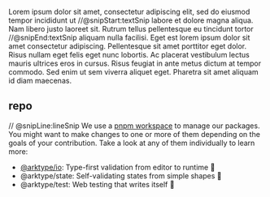 Lorem ipsum dolor sit amet, consectetur adipiscing elit, sed do eiusmod tempor incididunt ut
//@snipStart:textSnip
labore et dolore magna aliqua. Nam libero justo laoreet sit. Rutrum tellus pellentesque eu tincidunt tortor
//@snipEnd:textSnip
aliquam nulla facilisi. Eget est lorem ipsum dolor sit amet consectetur adipiscing. Pellentesque sit amet
porttitor eget dolor. Risus nullam eget felis eget nunc lobortis. Ac placerat vestibulum lectus mauris ultrices eros in cursus. Risus feugiat in ante
metus dictum at tempor commodo. Sed enim ut sem viverra aliquet eget. Pharetra sit amet aliquam id diam maecenas.

## repo

// @snipLine:lineSnip
We use a [pnpm workspace](https://pnpm.io/workspaces) to manage our packages. You might want to make changes to one or more of them depending on the goals of your contribution. Take a
look at any of them individually to learn more:

-   [@arktype/io](@arktype/io): Type-first validation from editor to runtime 🧬
-   @arktype/state: Self-validating states from simple shapes 🧮
-   @arktype/test: Web testing that writes itself 🤖
